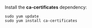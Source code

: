 ---
---

Install the **ca-certificates** dependency:

```shell
sudo yum update
sudo yum install ca-certificates
```